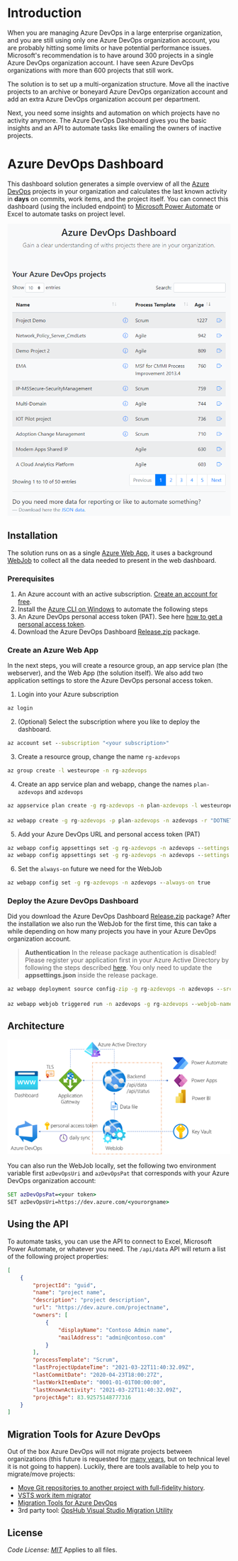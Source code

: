 # Introduction

When you are managing Azure DevOps in a large enterprise organization, and you are still using only one Azure DevOps organization account, you are probably hitting some limits or have potential performance issues. Microsoft's recommendation is to have around 300 projects in a single Azure DevOps organization account. I have seen Azure DevOps organizations with more than 600 projects that still work.

The solution is to set up a multi-organization structure. Move all the inactive projects to an archive or boneyard Azure DevOps organization account and add an extra Azure DevOps organization account per department.

Next, you need some insights and automation on which projects have no activity anymore. The Azure DevOps Dashboard gives you the basic insights and an API to automate tasks like emailing the owners of inactive projects.

# Azure DevOps Dashboard

This dashboard solution generates a simple overview of all the [Azure DevOps](https://dev.azure.com/) projects in your organization and calculates the last known activity in **days** on commits, work items, and the project itself. You can connect this dashboard (using the included endpoint) to [Microsoft Power Automate](https://flow.microsoft.com/) or Excel to automate tasks on project level.

![Dashboard](Architecture/dashboard.png)

## Installation

The solution runs on as a single [Azure Web App](https://azure.microsoft.com/en-us/services/app-service/web/), it uses a background [WebJob](https://docs.microsoft.com/en-us/azure/app-service/webjobs-create) to collect all the data needed to present in the web dashboard.

### Prerequisites 

1. An Azure account with an active subscription. [Create an account for free](https://azure.microsoft.com/free/dotnet).
2. Install the [Azure CLI on Windows](https://docs.microsoft.com/en-us/cli/azure/install-azure-cli-windows) to automate the following steps
3. An Azure DevOps personal access token (PAT). See here [how to get a personal access token](https://docs.microsoft.com/en-us/azure/devops/organizations/accounts/use-personal-access-tokens-to-authenticate?view=azure-devops&tabs=preview-page).
4. Download the Azure DevOps Dashboard [Release.zip](https://github.com/cschotte/Azure-DevOps-Dashboard/raw/main/Release.zip) package.

### Create an Azure Web App

In the next steps, you will create a resource group, an app service plan (the webserver), and the Web App (the solution itself). We also add two application settings to store the Azure DevOps personal access token.

1. Login into your Azure subscription

```cmd
az login
```

2. (Optional) Select the subscription where you like to deploy the dashboard.

```cmd
az account set --subscription "<your subscription>"
```

3. Create a resource group, change the name `rg-azdevops`

```cmd
az group create -l westeurope -n rg-azdevops
```

4. Create an app service plan and webapp, change the names `plan-azdevops` and `azdevops`

```cmd
az appservice plan create -g rg-azdevops -n plan-azdevops -l westeurope

az webapp create -g rg-azdevops -p plan-azdevops -n azdevops -r "DOTNET|6.0"
```

5. Add your Azure DevOps URL and personal access token (PAT)

```cmd
az webapp config appsettings set -g rg-azdevops -n azdevops --settings azDevOpsPat=<your token>
az webapp config appsettings set -g rg-azdevops -n azdevops --settings azDevOpsUri=https://dev.azure.com/<yourorgname>
```

6. Set the `always-on` future we need for the WebJob

```cmd
az webapp config set -g rg-azdevops -n azdevops --always-on true
```

### Deploy the Azure DevOps Dashboard

Did you download the Azure DevOps Dashboard [Release.zip](https://github.com/cschotte/Azure-DevOps-Dashboard/raw/main/Release.zip) package? After the installation we also run the WebJob for the first time, this can take a while depending on how many projects you have in your Azure DevOps organization account.

> **Authentication** In the release package authentication is disabled! Please register your application first in your Azure Active Directory by following the steps described [here](https://docs.microsoft.com/en-us/azure/active-directory/develop/quickstart-v2-aspnet-core-webapp). You only need to update the **appsettings.json** inside the release package.

```cmd
az webapp deployment source config-zip -g rg-azdevops -n azdevops --src Release.zip

az webapp webjob triggered run -n azdevops -g rg-azdevops --webjob-name Webjob
```

## Architecture

![Architecture](Architecture/architecture.png)

You can also run the WebJob locally, set the following two environment variable first `azDevOpsUri`
and `azDevOpsPat` that corresponds with your Azure DevOps organization account:

```cmd
SET azDevOpsPat=<your token>
SET azDevOpsUri=https://dev.azure.com/<yourorgname>
```

## Using the API

To automate tasks, you can use the API to connect to Excel, Microsoft Power Automate, or whatever you need. The `/api/data` API will return a list of the following project properties:

```json
[
    {
        "projectId": "guid",
        "name": "project name",
        "description": "project description",
        "url": "https://dev.azure.com/projectname",
        "owners": [
            {
                "displayName": "Contoso Admin name",
                "mailAddress": "admin@contoso.com"
            }
        ],
        "processTemplate": "Scrum",
        "lastProjectUpdateTime": "2021-03-22T11:40:32.09Z",
        "lastCommitDate": "2020-04-23T18:00:27Z",
        "lastWorkItemDate": "0001-01-01T00:00:00",
        "lastKnownActivity": "2021-03-22T11:40:32.09Z",
        "projectAge": 83.92575148777316
    }
]
```

## Migration Tools for Azure DevOps

Out of the box Azure DevOps will not migrate projects between organizations (this future is requested for [many years](https://developercommunity.visualstudio.com/t/make-it-possible-to-move-a-team-project-between-te-1/365365), but on technical level it is not going to happen). Luckily, there are tools available to help you to migrate/move projects:

* [Move Git repositories to another project with full-fidelity history](https://docs.microsoft.com/en-us/azure/devops/repos/git/move-git-repos-between-team-projects).
* [VSTS work item migrator](https://github.com/microsoft/vsts-work-item-migrator)
* [Migration Tools for Azure DevOps](https://marketplace.visualstudio.com/items?itemName=nkdagility.vsts-sync-migration)
* 3rd party tool: [OpsHub Visual Studio Migration Utility](https://www.opshub.com/products/opshub-visual-studio-migration-utility/)

## License

*Code License: [MIT](LICENSE)* Applies to all files.
